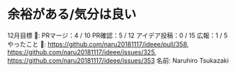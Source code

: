 # 余裕がある/気分は良い

12月目標 🚀: PRマージ：4 / 10
PR確認：5 / 12
アイデア投稿：0 / 15
広報：1 / 5
やったこと 📝: https://github.com/naru20181117/ideee/pull/358, https://github.com/naru20181117/ideee/issues/325, https://github.com/naru20181117/ideee/issues/353
名前: Naruhiro Tsukazaki
